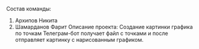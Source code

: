 Состав команды:
  1. Архипов Никита
  2. Шамарданов Фарит
Описание проекта:
Создание картинки графика по точкам
Телеграм-бот получает файл с точками и после отправляет картинку с нарисованным графиком.
